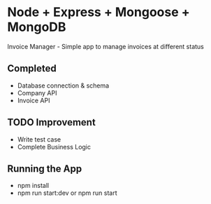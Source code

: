 # Node + Express + Mongoose + MongoDB
Invoice Manager - Simple app to manage invoices at different status

## Completed
- Database connection & schema
- Company API
- Invoice API


## TODO Improvement
- Write test case
- Complete Business Logic

## Running the App
- npm install
- npm run start:dev or npm run start
